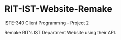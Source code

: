 # RIT-IST-Website-Remake
ISTE-340 Client Programming - Project 2

Remake RIT's IST Department Website using their API.
